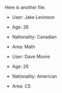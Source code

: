 Here is another file.

- User: Jake Levinson
- Age: 26
- Nationality: Canadian
- Area: Math

- User: Dave Moore
- Age: 26
- Nationality: American
- Area: CS
